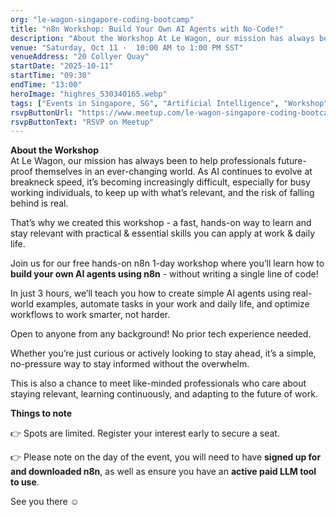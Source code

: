 ```yaml
---
org: "le-wagon-singapore-coding-bootcamp"
title: "n8n Workshop: Build Your Own AI Agents with No-Code!"
description: "About the Workshop At Le Wagon, our mission has always been to help professionals future-proof themselves in an ever-changing world. As AI continues to evolve a"
venue: "Saturday, Oct 11 ·  10:00 AM to 1:00 PM SST"
venueAddress: "20 Collyer Quay"
startDate: "2025-10-11"
startTime: "09:30"
endTime: "13:00"
heroImage: "highres_530340165.webp"
tags: ["Events in Singapore, SG", "Artificial Intelligence", "Workshop", "Free Events", "Automation", "Technology"]
rsvpButtonUrl: "https://www.meetup.com/le-wagon-singapore-coding-bootcamp/events/311166204"
rsvpButtonText: "RSVP on Meetup"
---
```


**About the Workshop**  
At Le Wagon, our mission has always been to help professionals future-proof themselves in an ever-changing world. As AI continues to evolve at breakneck speed, it’s becoming increasingly difficult, especially for busy working individuals, to keep up with what’s relevant, and the risk of falling behind is real.

That’s why we created this workshop - a fast, hands-on way to learn and stay relevant with practical & essential skills you can apply at work & daily life.

Join us for our free hands-on n8n 1-day workshop where you’ll learn how to **build your own AI agents using n8n** - without writing a single line of code!

In just 3 hours, we’ll teach you how to create simple AI agents using real-world examples, automate tasks in your work and daily life, and optimize workflows to work smarter, not harder.

Open to anyone from any background! No prior tech experience needed.

Whether you’re just curious or actively looking to stay ahead, it’s a simple, no-pressure way to stay informed without the overwhelm.

This is also a chance to meet like-minded professionals who care about staying relevant, learning continuously, and adapting to the future of work.

**Things to note**

👉 Spots are limited. Register your interest early to secure a seat.

👉 Please note on the day of the event, you will need to have **signed up for and downloaded n8n**, as well as ensure you have an **active paid LLM tool to use**.

See you there ☺️